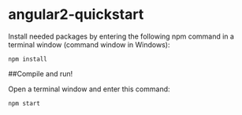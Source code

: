 # angular2-quickstart

Install needed packages by entering the following npm command in a terminal window (command window in Windows):

```
npm install
```

##Compile and run!

Open a terminal window and enter this command:

```
npm start
```
